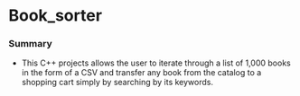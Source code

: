 # Book_sorter

### Summary
- This C++ projects allows the user to iterate through a list of 1,000 books in the form of a CSV and transfer any book from the catalog to a shopping cart simply by searching by its keywords.
